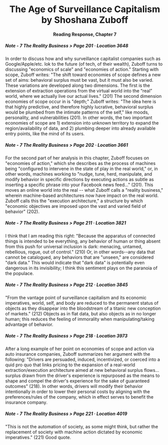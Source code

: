<html>
<head> <title> Practice: First Take </title> </head>
<body>
<h1 align="center">The Age of Surveillance Capitalism by Shoshana Zuboff</h1>
<h4 align="center">Reading Response, Chapter 7</h4>
        <body>
        <h5> Note - 7 The Reality Business > Page 201 · Location 3648 </h5>
            <p> In order to discuss how and why surveillance capitalist companies such as Google/Apple/etc. lok to the future (of tech, of their wealth), Zuboff turns to discussing "economics of scale" and "economies of action." Starting with scope, Zuboff writes: "The shift toward economies of scope defines a new set of aims: behavioral surplus must be vast, but it must also be varied. These variations are developed along two dimensions. The first is the extension of extraction operations from the virtual world into the “real” world, where we actually live our actual lives." (201) The second dimension economies of scope occur in is "depth;" Zuboff writes: "The idea here is that highly predictive, and therefore highly lucrative, behavioral surplus would be plumbed from the intimate patterns of the self," like moods, personality, and vulnerabilities (201). In other words, the two important economies of scope are 1) extension into unknown territory to expand the region/availability of data, and 2) plumbing deeper into already available entry points, like the mind of its users.</p>
        <h5> Note - 7 The Reality Business > Page 202 · Location 3661 </h5>
            <p> For the second part of her analysis in this chapter, Zuboff focuses on "economies of action," which she describes as the process of machines being "configured to intervene in the state of play in the real world," or, in other words, machines working to "nudge, tune, herd, manipulate, and modify behavior in specific directions by executing actions as subtle as inserting a specific phrase into your Facebook news feed..." (201). This moves an online world into the real -- what Zuboff calls a "reality business," wherein machine-based architectures now have impact on the real world. Zuboff calls this the "execution architecture," a structure by which "economic objectives are imposed upon the vast and varied field of behavior" (202). </p>
        <h5> Note - 7 The Reality Business > Page 211 · Location 3821 </h5>
            <p>I think that I am reading this right: "Because the apparatus of connected things is intended to be everything, any behavior of human or thing absent from this push for universal inclusion is dark: menacing, untamed, rebellious, rogue, out of control." (210) Or, in other words--any data that cannot be catalogued, any behaviors that are "unseen," are considered "dark data." This would indicate that "dark data" is potentially even dangerous in its invisibility; I think this sentiment plays on the paranoia of the populace.</p>
        <h5> Note - 7 The Reality Business > Page 212 · Location 3845 </h5>
            <p> "From the vantage point of surveillance capitalism and its economic imperatives, world, self, and body are reduced to the permanent status of objects as they disappear into the bloodstream of a titanic new conception of markets." (212) Objects as in flat data, but also objects as in no longer human; this reduces the feeling of immorality when manipulating/taking advantage of behavior.</p>
        <h5> Note - 7 The Reality Business > Page 218 · Location 3973 </h5>
            <p> After a long example of her point on economies of scope and action via auto insurance companies, Zuboff summarizes her argument with the following: "Drivers are persuaded, induced, incentivized, or coerced into a quid pro quo that links pricing to the expansion of a real-world extraction/execution architecture aimed at new behavioral surplus flows... surplus drawn from the driver's experience is repurposed as the means to shape and compel the driver's experience for the sake of guaranteed outcomes" (218). In other words, drivers will modify their behavior intentionally in order to lower their personal costs by aligning with the preferences/rules of the company, which in effect serves to benefit the insurance company. </p>
        <h5> Note - 7 The Reality Business > Page 221 · Location 4019 </h5>
            <p>"This is not the automation of society, as some might think, but rather the replacement of society with machine action dictated by economic imperatives." (221) Good quote.</p>
    </body>

